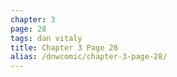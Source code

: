 ```yaml
---
chapter: 3
page: 28
tags: dan vitaly
title: Chapter 3 Page 28
alias: /dnwcomic/chapter-3-page-28/
---
```

